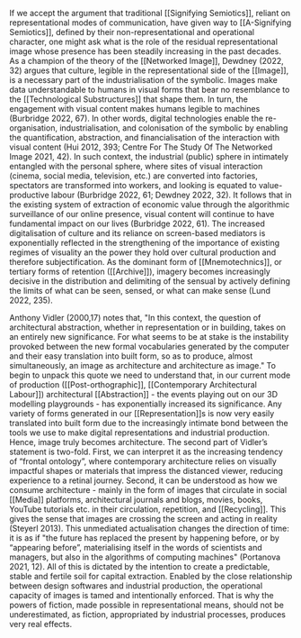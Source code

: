 If we accept the argument that traditional [[Signifying Semiotics]], reliant on representational modes of communication, have given way to [[A-Signifying Semiotics]], defined by their non-representational and operational character, one might ask what is the role of the residual representational image whose presence has been steadily increasing in the past decades. As a champion of the theory of the [[Networked Image]], Dewdney (2022, 32) argues that culture, legible in the representational side of the [[Image]], is a necessary part of the industrialisation of the symbolic.  Images make data understandable to humans in visual forms that bear no resemblance to the  [[Technological Substructures]] that shape them. In turn, the engagement with visual content makes humans legible to machines (Burbridge 2022, 67). In other words, digital technologies enable the re-organisation, industrialisation, and colonisation of the symbolic by enabling the quantification, abstraction, and financialisation of the interaction with visual content (Hui 2012, 393; Centre For The Study Of The Networked Image 2021, 42). In such context, the industrial (public) sphere in intimately entangled with the personal sphere, where sites of visual interaction (cinema, social media, television, etc.) are converted into factories, spectators are transformed into workers, and looking is equated to value-productive labour (Burbridge 2022, 61; Dewdney 2022, 32). It follows that in the existing system of extraction of economic value through the algorithmic surveillance of our online presence, visual content will continue to have fundamental impact on our lives (Burbridge 2022, 61). The increased digitalisation of culture and its reliance on screen-based mediators  is exponentially reflected in the strengthening of the importance of existing regimes of visuality an the power they hold over cultural production and therefore subjectification. As the dominant form of [[Mnemotechnics]], or tertiary forms of retention ([[Archive]]), imagery becomes increasingly decisive in the distribution and delimiting of the sensual by actively defining the limits of what can be seen, sensed, or what can make sense (Lund 2022, 235). 
 
Anthony Vidler (2000,17) notes that, "In this context, the question of architectural abstraction, whether in representation or in building, takes on an entirely new significance. For what seems to be at stake is the instability provoked between the new formal vocabularies generated by the computer and their easy translation into built form, so as to produce, almost simultaneously, an image as architecture and architecture as image." To begin to unpack this quote we need to understand that, in our current mode of production ([[Post-orthographic]], [[Contemporary Architectural Labour]]) architectural [[Abstraction]] - the events playing out on our 3D modelling playgrounds - has exponentially increased its significance. Any variety of forms generated in our [[Representation]]s is now very easily translated into built form due to the increasingly intimate bond between the tools we use to make digital representations and industrial production. Hence, image truly becomes architecture. The second part of Vidler’s statement is two-fold. First, we can interpret it as the increasing tendency of “frontal ontology”, where contemporary architecture relies on visually impactful shapes or materials that impress the distanced viewer, reducing experience to a retinal journey. Second, it can be understood as how we consume architecture - mainly in the form of images that circulate in social [[Media]] platforms, architectural journals and blogs, movies, books, YouTube tutorials etc. in their circulation, repetition, and [[Recycling]]. This gives the sense that images are crossing the screen and acting in reality (Steyerl 2013). This unmediated actualisation changes the direction of time: it is as if "the future has replaced the present by happening before, or by “appearing before”, materialising itself in the words of scientists and managers, but also in the algorithms of computing machines" (Portanova 2021, 12). All of this is dictated by the intention to create a predictable, stable and fertile soil for capital extraction. Enabled by the close relationship between design softwares and industrial production, the operational capacity of images is tamed and intentionally enforced. That is why the powers of fiction, made possible in representational means, should not be underestimated, as fiction, appropriated by industrial processes, produces very real effects.
